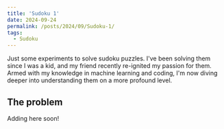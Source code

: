```yaml
---
title: 'Sudoku 1'
date: 2024-09-24
permalink: /posts/2024/09/Sudoku-1/
tags:
  - Sudoku
---
```


Just some experiments to solve sudoku puzzles. I've been solving them since I was a kid, and my friend recently re-ignited my passion for them. Armed with my knowledge in machine learning and coding, I'm now diving deeper into understanding them on a more profound level.

The problem
------

Adding here soon!